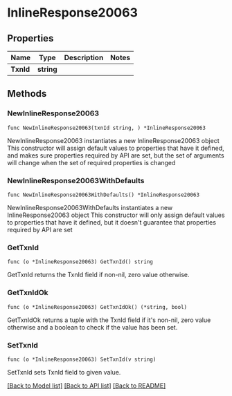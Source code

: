 # InlineResponse20063

## Properties

Name | Type | Description | Notes
------------ | ------------- | ------------- | -------------
**TxnId** | **string** |  | 

## Methods

### NewInlineResponse20063

`func NewInlineResponse20063(txnId string, ) *InlineResponse20063`

NewInlineResponse20063 instantiates a new InlineResponse20063 object
This constructor will assign default values to properties that have it defined,
and makes sure properties required by API are set, but the set of arguments
will change when the set of required properties is changed

### NewInlineResponse20063WithDefaults

`func NewInlineResponse20063WithDefaults() *InlineResponse20063`

NewInlineResponse20063WithDefaults instantiates a new InlineResponse20063 object
This constructor will only assign default values to properties that have it defined,
but it doesn't guarantee that properties required by API are set

### GetTxnId

`func (o *InlineResponse20063) GetTxnId() string`

GetTxnId returns the TxnId field if non-nil, zero value otherwise.

### GetTxnIdOk

`func (o *InlineResponse20063) GetTxnIdOk() (*string, bool)`

GetTxnIdOk returns a tuple with the TxnId field if it's non-nil, zero value otherwise
and a boolean to check if the value has been set.

### SetTxnId

`func (o *InlineResponse20063) SetTxnId(v string)`

SetTxnId sets TxnId field to given value.



[[Back to Model list]](../README.md#documentation-for-models) [[Back to API list]](../README.md#documentation-for-api-endpoints) [[Back to README]](../README.md)


